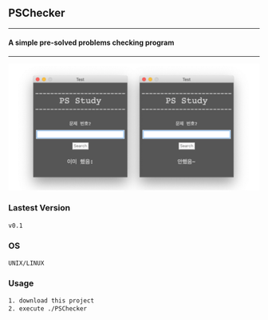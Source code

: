 ## PSChecker
---

#### A simple pre-solved problems checking program

---

![img1](https://github.com/krispedia/PSChecker/blob/master/imgs/PSChecker_v0.1.png)
### Lastest Version
	v0.1

### OS
	UNIX/LINUX 

### Usage
	1. download this project 
	2. execute ./PSChecker

